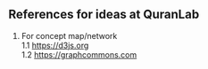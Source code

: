 References for ideas at QuranLab
--------------------------------

1. For concept map/network  
1.1 https://d3js.org  
1.2 https://graphcommons.com  
